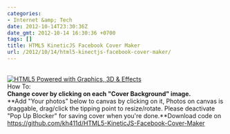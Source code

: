 ```yaml
---
categories:
- Internet &amp; Tech
date: 2012-10-14T23:30:36Z
date_gmt: 2012-10-14 16:30:36 +0700
tags: []
title: HTML5 KineticJS Facebook Cover Maker
url: /2012/10/14/html5-kinectjs-facebook-cover-maker/
---
```


[  
![HTML5 Powered with Graphics, 3D & Effects](http://www.w3.org/html/logo/badge/html5-badge-h-graphics.png "HTML5 Powered with Graphics, 3D & Effects")  
](http://www.w3.org/html/logo/) How To:  
**Change cover by clicking on each "Cover Background" image.**  
**Add "Your photos" below to canvas by clicking on it, Photos on canvas is draggable, drag/click the tipping point to resize/rotate. Please deactivate "Pop Up Blocker" for saving cover when you're done.**Download code on [https://github.com/kh411d/HTML5-KineticJS-Facebook-Cover-Maker  
](https://github.com/kh411d/HTML5-KineticJS-Facebook-Cover-Maker)